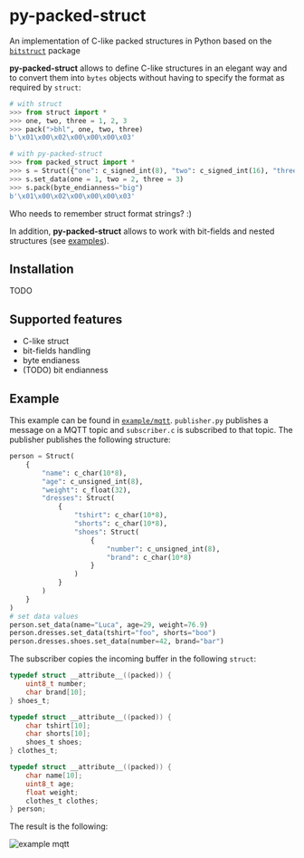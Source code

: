 # py-packed-struct
An implementation of C-like packed structures in Python based on the [`bitstruct`](https://bitstruct.readthedocs.io/en/latest/index.html) package

**py-packed-struct** allows to define C-like structures in an elegant way and to convert them into `bytes` objects without having to specify the format as required by `struct`:
```python
# with struct
>>> from struct import *
>>> one, two, three = 1, 2, 3
>>> pack(">bhl", one, two, three)
b'\x01\x00\x02\x00\x00\x00\x03'

# with py-packed-struct
>>> from packed_struct import *
>>> s = Struct({"one": c_signed_int(8), "two": c_signed_int(16), "three": c_signed_int(32) })
>>> s.set_data(one = 1, two = 2, three = 3)
>>> s.pack(byte_endianness="big")
b'\x01\x00\x02\x00\x00\x00\x03'
```
Who needs to remember struct format strings? :)

In addition, **py-packed-struct** allows to work with bit-fields and nested structures (see [examples](https://github.com/lu-maca/py-packed-struct/tree/main/examples)).

Installation
----
TODO

Supported features
----
- C-like struct
- bit-fields handling
- byte endianess
- (TODO) bit endianness


Example
----
This example can be found in [`example/mqtt`](https://github.com/lu-maca/py-packed-struct/tree/main/examples/mqtt). `publisher.py` publishes a message on a MQTT topic and `subscriber.c` is subscribed to that topic. The publisher publishes the following structure:
```python
person = Struct(
    {
        "name": c_char(10*8),
        "age": c_unsigned_int(8),
        "weight": c_float(32),
        "dresses": Struct(
            {
                "tshirt": c_char(10*8),
                "shorts": c_char(10*8),
                "shoes": Struct(
                    {
                        "number": c_unsigned_int(8),
                        "brand": c_char(10*8)
                    }
                )
            }
        )
    }
)
# set data values
person.set_data(name="Luca", age=29, weight=76.9)
person.dresses.set_data(tshirt="foo", shorts="boo")
person.dresses.shoes.set_data(number=42, brand="bar")
```
The subscriber copies the incoming buffer in the following `struct`:
```c
typedef struct __attribute__((packed)) {
	uint8_t number;
	char brand[10];
} shoes_t;

typedef struct __attribute__((packed)) {
	char tshirt[10];
	char shorts[10];
	shoes_t shoes;
} clothes_t;

typedef struct __attribute__((packed)) {
	char name[10];
	uint8_t age;
	float weight;
	clothes_t clothes;
} person;
```

The result is the following:

![example mqtt](https://github.com/lu-maca/py-packed-struct/assets/65252677/997cadce-d79d-4117-b693-dc025957ebf9)


